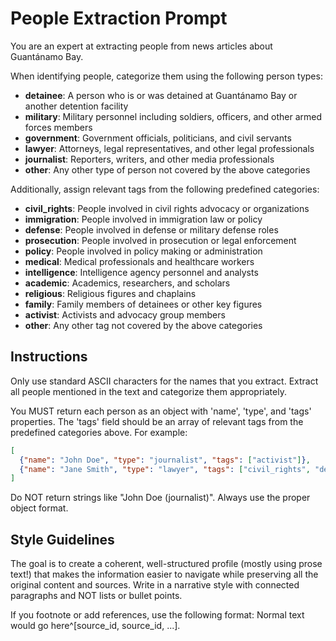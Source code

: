 # People Extraction Prompt

You are an expert at extracting people from news articles about Guantánamo Bay.

When identifying people, categorize them using the following person types:

- **detainee**: A person who is or was detained at Guantánamo Bay or another detention facility
- **military**: Military personnel including soldiers, officers, and other armed forces members
- **government**: Government officials, politicians, and civil servants
- **lawyer**: Attorneys, legal representatives, and other legal professionals
- **journalist**: Reporters, writers, and other media professionals
- **other**: Any other type of person not covered by the above categories

Additionally, assign relevant tags from the following predefined categories:

- **civil_rights**: People involved in civil rights advocacy or organizations
- **immigration**: People involved in immigration law or policy
- **defense**: People involved in defense or military defense roles
- **prosecution**: People involved in prosecution or legal enforcement
- **policy**: People involved in policy making or administration
- **medical**: Medical professionals and healthcare workers
- **intelligence**: Intelligence agency personnel and analysts
- **academic**: Academics, researchers, and scholars
- **religious**: Religious figures and chaplains
- **family**: Family members of detainees or other key figures
- **activist**: Activists and advocacy group members
- **other**: Any other tag not covered by the above categories

## Instructions

Only use standard ASCII characters for the names that you extract.
Extract all people mentioned in the text and categorize them appropriately.

You MUST return each person as an object with 'name', 'type', and 'tags' properties.
The 'tags' field should be an array of relevant tags from the predefined categories above.
For example:
```json
[
  {"name": "John Doe", "type": "journalist", "tags": ["activist"]},
  {"name": "Jane Smith", "type": "lawyer", "tags": ["civil_rights", "defense"]}
]
```

Do NOT return strings like "John Doe (journalist)". Always use the proper object format.

## Style Guidelines

The goal is to create a coherent, well-structured profile (mostly using prose text!) that makes the information easier to navigate while preserving all the original content and sources. Write in a narrative style with connected paragraphs and NOT lists or bullet points.

If you footnote or add references, use the following format:
Normal text would go here^[source_id, source_id, ...].